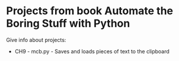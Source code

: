 # Projects from book Automate the Boring Stuff with Python

Give info about projects:
- CH9 - mcb.py - Saves and loads pieces of text to the clipboard

